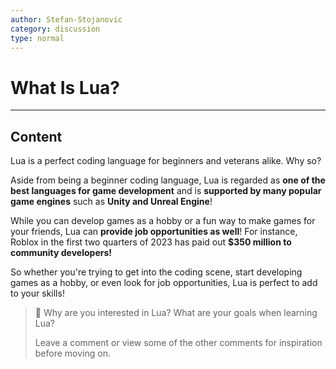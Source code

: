 ```yaml
---
author: Stefan-Stojanovic
category: discussion
type: normal
---
```


# What Is Lua?

---

## Content

Lua is a perfect coding language for beginners and veterans alike. Why so?

Aside from being a beginner coding language, Lua is regarded as **one of the best languages for game development** and is **supported by many popular game engines** such as **Unity and Unreal Engine**!

While you can develop games as a hobby or a fun way to make games for your friends, Lua can **provide job opportunities as well**! For instance, Roblox in the first two quarters of 2023 has paid out **$350 million to community developers!**

So whether you're trying to get into the coding scene, start developing games as a hobby, or even look for job opportunities, Lua is perfect to add to your skills!

>💬 Why are you interested in Lua? What are your goals when learning Lua? 
>
> Leave a comment or view some of the other comments for inspiration before moving on.

